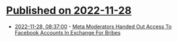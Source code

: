 # [Published on 2022-11-28](index.md)

* [2022-11-28, 08:37:00](https://soylentnews.org/article.pl?sid=22/11/27/0546238&from=rss) - [Meta Moderators Handed Out Access To Facebook Accounts In Exchange For Bribes](https://soylentnews.org/article.pl?sid=22/11/27/0546238&from=rss)
